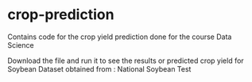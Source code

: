 # crop-prediction
Contains code for the crop yield prediction done for the course Data Science

Download the file and run it to see the results or predicted crop yield for Soybean
Dataset obtained from : National Soybean Test

